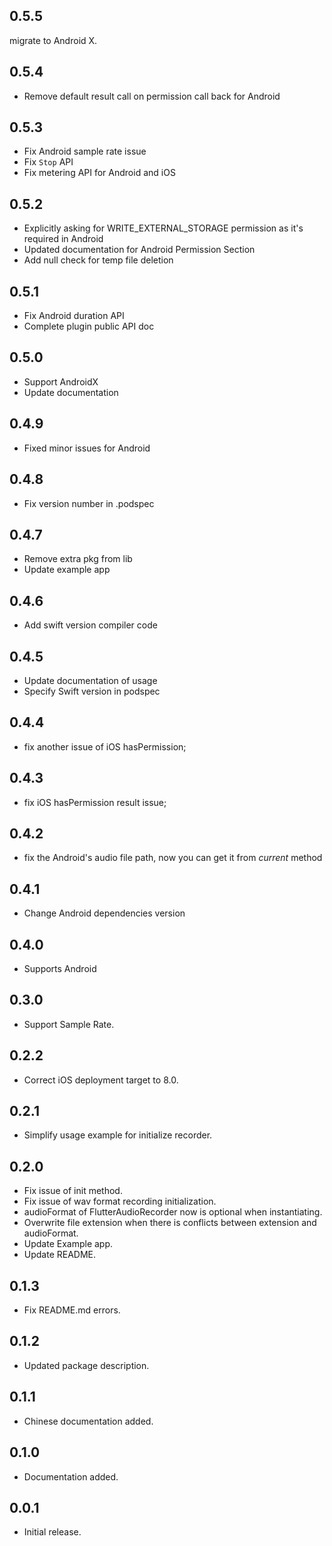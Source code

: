 ## 0.5.5
migrate to Android X.

## 0.5.4
* Remove default result call on permission call back for Android

## 0.5.3
* Fix Android sample rate issue
* Fix `Stop` API
* Fix metering API for Android and iOS

## 0.5.2
* Explicitly asking for WRITE_EXTERNAL_STORAGE permission as it's required in Android
* Updated documentation for Android Permission Section
* Add null check for temp file deletion

## 0.5.1
* Fix Android duration API
* Complete plugin public API doc

## 0.5.0
* Support AndroidX
* Update documentation

## 0.4.9
* Fixed minor issues for Android

## 0.4.8
* Fix version number in .podspec

## 0.4.7
* Remove extra pkg from lib
* Update example app

## 0.4.6
* Add swift version compiler code

## 0.4.5
* Update documentation of usage
* Specify Swift version in podspec

## 0.4.4
* fix another issue of iOS hasPermission;

## 0.4.3
* fix iOS hasPermission result issue;

## 0.4.2
* fix the Android's audio file path, now you can get it from *current* method

## 0.4.1

* Change Android dependencies version

## 0.4.0

* Supports Android

## 0.3.0

* Support Sample Rate.


## 0.2.2

* Correct iOS deployment target to 8.0.


## 0.2.1

* Simplify usage example for initialize recorder.

## 0.2.0

* Fix issue of init method.
* Fix issue of wav format recording initialization.
* audioFormat of FlutterAudioRecorder now is optional when instantiating.
* Overwrite file extension when there is conflicts between extension and audioFormat.
* Update Example app.
* Update README.

## 0.1.3

* Fix README.md errors.

## 0.1.2

* Updated package description.

## 0.1.1

* Chinese documentation added.

## 0.1.0

* Documentation added.

## 0.0.1

* Initial release.

